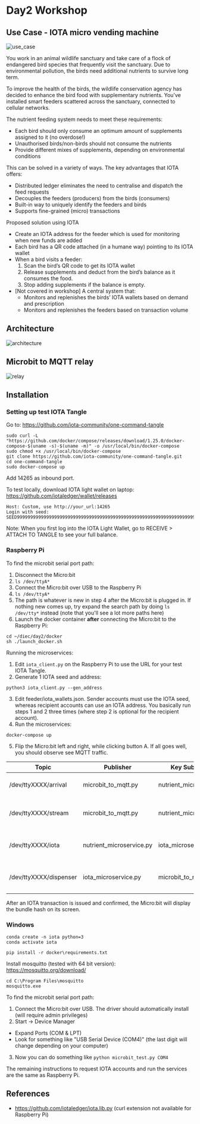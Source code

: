 # Day2 Workshop

## Use Case - IOTA micro vending machine

![use_case](assets/use_case.png)

You work in an animal wildlife sanctuary and take care of a flock of endangered bird species that frequently visit the sanctuary. Due to environmental pollution, the birds need additional nutrients to survive long term.

To improve the health of the birds, the wildlife conservation agency has decided to enhance the bird food with supplementary nutrients. You’ve installed smart feeders scattered across the sanctuary, connected to cellular networks.

The nutrient feeding system needs to meet these requirements:
- Each bird should only consume an optimum amount of supplements assigned to it (no overdose!)
- Unauthorised birds/non-birds should not consume the nutrients
- Provide different mixes of supplements, depending on environmental conditions

This can be solved in a variety of ways. The key advantages that IOTA offers:
- Distributed ledger eliminates the need to centralise and dispatch the feed requests
- Decouples the feeders (producers) from the birds (consumers)
- Built-in way to uniquely identify the feeders and birds
- Supports fine-grained (micro) transactions

Proposed solution using IOTA
- Create an IOTA address for the feeder which is used for monitoring when new funds are added
- Each bird has a QR code attached (in a humane way) pointing to its IOTA wallet
- When a bird visits a feeder:
  1. Scan the bird’s QR code to get its IOTA wallet
  2. Release supplements and deduct from the bird’s balance as it consumes the food. 
  3. Stop adding supplements if the balance is empty.
- [Not covered in workshop] A central system that:
  - Monitors and replenishes the birds’ IOTA wallets based on demand and prescription
  -  Monitors and replenishes the feeders based on transaction volume

## Architecture
![architecture](assets/architecture.png)

## Microbit to MQTT relay
![relay](assets/microbit_to_mqtt.png)

## Installation
### Setting up test IOTA Tangle

Go to: https://github.com/iota-community/one-command-tangle

```
sudo curl -L "https://github.com/docker/compose/releases/download/1.25.0/docker-compose-$(uname -s)-$(uname -m)" -o /usr/local/bin/docker-compose
sudo chmod +x /usr/local/bin/docker-compose
git clone https://github.com/iota-community/one-command-tangle.git
cd one-command-tangle
sudo docker-compose up
```

Add 14265 as inbound port.

To test locally, download IOTA light wallet on laptop: https://github.com/iotaledger/wallet/releases

```
Host: Custom, use http://your_url:14265
Login with seed: SEED99999999999999999999999999999999999999999999999999999999999999999999999999999
```
Note: When you first log into the IOTA Light Wallet, go to RECEIVE > ATTACH TO TANGLE to see your full balance.

### Raspberry Pi

To find the microbit serial port path:
1. Disconnect the Micro:bit
2. `ls /dev/ttyA*`
3. Connect the Micro:bit over USB to the Raspberry Pi
4. `ls /dev/ttyA*`
5. The path is whatever is new in step 4 after the Micro:bit is plugged in. If nothing new comes up, try expand the search path by doing `ls /dev/tty*` instead (note that you'll see a lot more paths here)
6. Launch the docker container **after** connecting the Micro:bit to the Raspberry Pi:
```
cd ~/diec/day2/docker
sh ./launch_docker.sh
```

Running the microservices:
1. Edit `iota_client.py` on the Raspberry Pi to use the URL for your test IOTA Tangle.
2. Generate 1 IOTA seed and address:
```
python3 iota_client.py --gen_address
```
3. Edit feeder/iota_wallets.json. Sender accounts must use the IOTA seed, whereas recipient accounts can use an IOTA address. You basically run steps 1 and 2 three times (where step 2 is optional for the recipient account).
4. Run the microservices:
```
docker-compose up
```
5. Flip the Micro:bit left and right, while clicking button A.  If all goes well, you should observe see MQTT traffic. 

| Topic | Publisher | Key Subscriber | Payload |
| -- | -- | -- | -- |
|/dev/ttyXXXX/arrival|microbit_to_mqtt.py|nutrient_microservice.py|arrival trigger with bird identifier|
|/dev/ttyXXXX/stream|microbit_to_mqtt.py|nutrient_microservice.py|sensor stream for id/fingerprinting of bird|
|/dev/ttyXXXX/iota|nutrient_microservice.py|iota_microservice.py|nutrient amounts to request payment for|
|/dev/ttyXXXX/dispenser|iota_microservice.py|microbit_to_mqtt.py|IOTA bundle hash of completed transaction|

After an IOTA transaction is issued and confirmed, the Micro:bit will display the bundle hash on its screen.

### Windows
```
conda create -n iota python=3
conda activate iota

pip install -r docker\requirements.txt
```

Install mosquitto (tested with 64 bit version): https://mosquitto.org/download/
```
cd C:\Program Files\mosquitto
mosquitto.exe
```

To find the microbit serial port path:
1. Connect the Micro:bit over USB. The driver should automatically install (will require admin privileges)
2. Start -> Device Manager
  - Expand Ports (COM & LPT)
  - Look for something like "USB Serial Device (COM4)" (the last digit will change depending on your computer)
3. Now you can do something like `python microbit_test.py COM4`

The remaining instructions to request IOTA accounts and run the services are the same as Raspberry Pi.

## References
- https://github.com/iotaledger/iota.lib.py (curl extension not available for Raspberry Pi)

